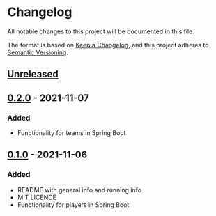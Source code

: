 # Changelog
All notable changes to this project will be documented in this file.

The format is based on [Keep a Changelog](https://keepachangelog.com/en/1.0.0/),
and this project adheres to [Semantic Versioning](https://semver.org/spec/v2.0.0.html).

## [Unreleased]

## [0.2.0] - 2021-11-07
### Added
- Functionality for teams in Spring Boot

## [0.1.0] - 2021-11-06
### Added
- README with general info and running info
- MIT LICENCE
- Functionality for players in Spring Boot

[Unreleased]: https://github.com/KaperD/LOB-HSE-SE-Project-Fall-2021/compare/v0.2.0...HEAD
[0.1.0]: https://github.com/KaperD/LOB-HSE-SE-Project-Fall-2021/releases/tag/v0.1.0
[0.2.0]: https://github.com/KaperD/LOB-HSE-SE-Project-Fall-2021/releases/tag/v0.2.0

